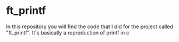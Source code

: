 # ft_printf
In this repository you will find the code that I did for the project called "ft_printf". It's basically a reproduction of printf in c
